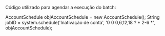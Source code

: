 Código utilizado para agendar a execução do batch:

AccountSchedule objAccountSchedule = new AccountSchedule();
String jobID = system.schedule('Inativação de conta', '0 0 0,6,12,18 ? * 2-6 *', objAccountSchedule);
